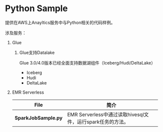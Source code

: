 # Python Sample

提供在AWS上Anayltics服务中与Python相关的代码样例。

涉及服务：

1. Glue

   1. Glue支持Datalake

      Glue 3.0/4.0版本已经全面支持数据湖组件（Iceberg/Hudi/DeltaLake）

      - Iceberg
      - Hudi
      - DeltaLake

2. EMR Serverless

   | File                  | 简介                                                       |
   | --------------------- | ---------------------------------------------------------- |
   | **SparkJobSample.py** | EMR Serverless中通过读取hivesql文件，运行spark任务的方法。 |

   